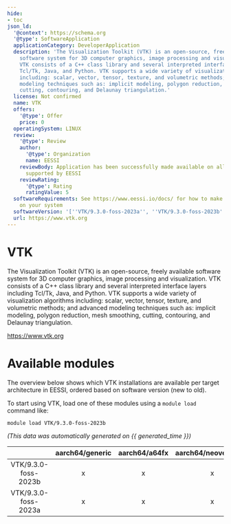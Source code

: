 ```yaml
---
hide:
- toc
json_ld:
  '@context': https://schema.org
  '@type': SoftwareApplication
  applicationCategory: DeveloperApplication
  description: 'The Visualization Toolkit (VTK) is an open-source, freely available
    software system for 3D computer graphics, image processing and visualization.
    VTK consists of a C++ class library and several interpreted interface layers including
    Tcl/Tk, Java, and Python. VTK supports a wide variety of visualization algorithms
    including: scalar, vector, tensor, texture, and volumetric methods; and advanced
    modeling techniques such as: implicit modeling, polygon reduction, mesh smoothing,
    cutting, contouring, and Delaunay triangulation.'
  license: Not confirmed
  name: VTK
  offers:
    '@type': Offer
    price: 0
  operatingSystem: LINUX
  review:
    '@type': Review
    author:
      '@type': Organization
      name: EESSI
    reviewBody: Application has been successfully made available on all architectures
      supported by EESSI
    reviewRating:
      '@type': Rating
      ratingValue: 5
  softwareRequirements: See https://www.eessi.io/docs/ for how to make EESSI available
    on your system
  softwareVersion: '[''VTK/9.3.0-foss-2023a'', ''VTK/9.3.0-foss-2023b'']'
  url: https://www.vtk.org
---
```


VTK
===


The Visualization Toolkit (VTK) is an open-source, freely available software system for 3D computer graphics, image processing and visualization. VTK consists of a C++ class library and several interpreted interface layers including Tcl/Tk, Java, and Python. VTK supports a wide variety of visualization algorithms including: scalar, vector, tensor, texture, and volumetric methods; and advanced modeling techniques such as: implicit modeling, polygon reduction, mesh smoothing, cutting, contouring, and Delaunay triangulation.

https://www.vtk.org
# Available modules


The overview below shows which VTK installations are available per target architecture in EESSI, ordered based on software version (new to old).

To start using VTK, load one of these modules using a `module load` command like:

```shell
module load VTK/9.3.0-foss-2023b
```

*(This data was automatically generated on {{ generated_time }})*

| |aarch64/generic|aarch64/a64fx|aarch64/neoverse_n1|aarch64/neoverse_v1|aarch64/nvidia/grace|x86_64/generic|x86_64/amd/zen2|x86_64/amd/zen3|x86_64/amd/zen4|x86_64/intel/cascadelake|x86_64/intel/haswell|x86_64/intel/icelake|x86_64/intel/sapphirerapids|x86_64/intel/skylake_avx512|
| :---: | :---: | :---: | :---: | :---: | :---: | :---: | :---: | :---: | :---: | :---: | :---: | :---: | :---: | :---: |
|VTK/9.3.0-foss-2023b|x|x|x|x|x|x|x|x|x|x|x|x|x|x|
|VTK/9.3.0-foss-2023a|x|x|x|x|x|x|x|x|x|x|x|x|x|x|
